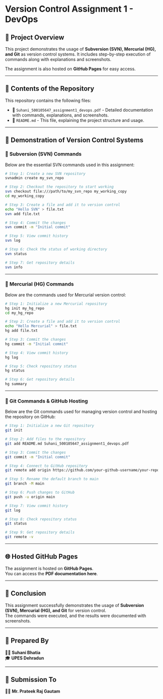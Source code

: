 # Version Control Assignment 1 - DevOps

## 📌 Project Overview
This project demonstrates the usage of **Subversion (SVN), Mercurial (HG), and Git** as version control systems.
It includes step-by-step execution of commands along with explanations and screenshots.

The assignment is also hosted on **GitHub Pages** for easy access.

---

## 📂 Contents of the Repository
This repository contains the following files:

- 📄 `Suhani_500105647_assignment1_devops.pdf` - Detailed documentation with commands, explanations, and screenshots.
- 📜 `README.md` - This file, explaining the project structure and usage.

---

## 🚀 Demonstration of Version Control Systems

### 🔹 Subversion (SVN) Commands
Below are the essential SVN commands used in this assignment:

```sh
# Step 1: Create a new SVN repository
svnadmin create my_svn_repo

# Step 2: Checkout the repository to start working
svn checkout file:///path/to/my_svn_repo my_working_copy
cd my_working_copy

# Step 3: Create a file and add it to version control
echo "Hello SVN" > file.txt
svn add file.txt

# Step 4: Commit the changes
svn commit -m "Initial commit"

# Step 5: View commit history
svn log

# Step 6: Check the status of working directory
svn status

# Step 7: Get repository details
svn info
```

---

### 🔹 Mercurial (HG) Commands
Below are the commands used for Mercurial version control:

```sh
# Step 1: Initialize a new Mercurial repository  
hg init my_hg_repo  
cd my_hg_repo  

# Step 2: Create a file and add it to version control  
echo "Hello Mercurial" > file.txt  
hg add file.txt  

# Step 3: Commit the changes  
hg commit -m "Initial commit"  

# Step 4: View commit history  
hg log  

# Step 5: Check repository status  
hg status  

# Step 6: Get repository details  
hg summary  
```

---

### 🔹 Git Commands & GitHub Hosting
Below are the Git commands used for managing version control and hosting the repository on GitHub:

```sh
# Step 1: Initialize a new Git repository
git init  

# Step 2: Add files to the repository
git add README.md Suhani_500105647_assignment1_devops.pdf  

# Step 3: Commit the changes
git commit -m "Initial commit"  

# Step 4: Connect to GitHub repository
git remote add origin https://github.com/your-github-username/your-repo.git  

# Step 5: Rename the default branch to main
git branch -M main  

# Step 6: Push changes to GitHub
git push -u origin main  

# Step 7: View commit history
git log  

# Step 8: Check repository status
git status  

# Step 9: Get repository details
git remote -v  
```

---

## 🌐 Hosted GitHub Pages
The assignment is hosted on **GitHub Pages**.  
You can access the **PDF documentation here**.  

---

## 🎯 Conclusion
This assignment successfully demonstrates the usage of **Subversion (SVN), Mercurial (HG), and Git** for version control.  
The commands were executed, and the results were documented with screenshots.  

---

## 📌 Prepared By
👩‍💻 **Suhani Bhatia**  
🎓 **UPES Dehradun**  

---

## 📌 Submission To
👨‍🏫 **Mr. Prateek Raj Gautam**  
